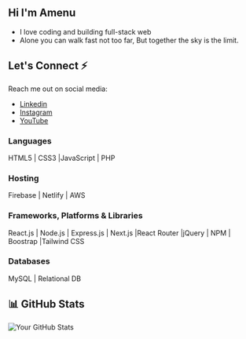 ## Hi I'm Amenu
- I love coding and building full-stack web
- Alone you can walk fast not too far, But together the sky is the limit.


## Let's Connect ⚡
Reach me out on social media:
- [Linkedin](https://www.linkedin.com/in/amenu-shilbe/)
- [Instagram](https://www.instagram.com/amanu_2040/)
- [YouTube](https://www.youtube.com/c/amanushifara9451)

### Languages
HTML5 | CSS3 |JavaScript | PHP 

### Hosting
Firebase | Netlify | AWS 

### Frameworks, Platforms & Libraries
React.js | Node.js | Express.js | Next.js |React Router |jQuery | NPM | Boostrap |Tailwind CSS

### Databases
MySQL | Relational DB

## 📊 GitHub Stats
![Your GitHub Stats](https://github-readme-stats.vercel.app/api?username=Amenu-Sh&show_icons=true&hide_title=true&hide=prs,contribs)


<!--
**Amenu-sh/Amenu-Sh** is a ✨ _special_ ✨ repository because its `README.md` (this file) appears on your GitHub profile.

Here are some ideas to get you started:

- 🔭 I’m currently working on ...
- 🌱 I’m currently learning ...
- 👯 I’m looking to collaborate on ...
- 🤔 I’m looking for help with ...
- 💬 Ask me about ...
- 📫 How to reach me: ...
- 😄 Pronouns: ...
- ⚡ Fun fact: ...

-->
